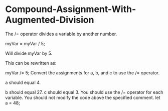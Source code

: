 # Compound-Assignment-With-Augmented-Division

The /= operator divides a variable by another number.

myVar = myVar / 5;

Will divide myVar by 5. 

This can be rewritten as:

myVar /= 5;
Convert the assignments for a, b, and c to use the /= operator.

a should equal 4.

b should equal 27.
c should equal 3.
You should use the /= operator for each variable.
You should not modify the code above the specified comment.
let a = 48;
